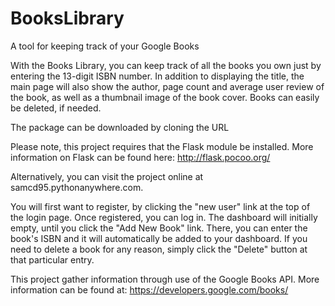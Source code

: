 # BooksLibrary
A tool for keeping track of your Google Books

With the Books Library, you can keep track of all the books you own just by entering the 13-digit ISBN number. In addition to displaying the title, the main page will also show the author, page count and average user review of the book, as well as a thumbnail image of the book cover. Books can easily be deleted, if needed.

The package can be downloaded by cloning the URL

Please note, this project requires that the Flask module be installed. More information on Flask can be found here:
http://flask.pocoo.org/

Alternatively, you can visit the project online at samcd95.pythonanywhere.com.

You will first want to register, by clicking the "new user" link at the top of the login page. Once registered, you can log in. The dashboard will initially empty, until you click the "Add New Book" link. There, you can enter the book's ISBN and it will automatically be added to your dashboard. If you need to delete a book for any reason, simply click the "Delete" button at that particular entry.

This project gather information through use of the Google Books API. More information can be found at:
https://developers.google.com/books/
